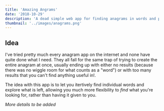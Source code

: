 ```yaml
---
title: 'Amazing Angrams'
date: '2018-10-29'
description: 'A dead simple web app for finding anagrams in words and phrases'
thumbnail: '../images/anagrams.png'
---
```


## Idea

I've tried pretty much every anagram app on the internet and none have quite done what I need. They all fall for the same trap of trying to create the entire anagram at once, usually ending up with either no results (because there was no wiggle room for what counts as a "word") or with too many results that you can't find anything useful in!.

The idea with this app is to let you itertively find individual words and explore what is left, allowing you much more flexibility to *find* what you're looking for, rather than having it given to you.

*More details to be added*
